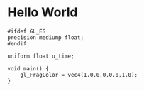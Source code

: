 # Hello World
```
#ifdef GL_ES
precision mediump float;
#endif

uniform float u_time;

void main() {
	gl_FragColor = vec4(1.0,0.0,0.0,1.0);
}
```
<!--stackedit_data:
eyJoaXN0b3J5IjpbLTQxNDEyMDU5XX0=
-->